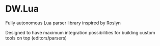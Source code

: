 # DW.Lua
Fully autonomous Lua parser library inspired by Roslyn

Designed to have maximum integration possibilities for building custom tools on top (editors/parsers)
